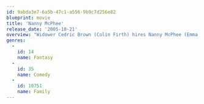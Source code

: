 ```yaml
---
id: 9abda3e7-6a5b-47c1-a556-9b9c7d256e82
blueprint: movie
title: 'Nanny McPhee'
release_date: '2005-10-21'
overview: "Widower Cedric Brown (Colin Firth) hires Nanny McPhee (Emma Thompson) to care for his seven rambunctious children, who have chased away all previous nannies. Taunted by Simon (Thomas Sangster) and his siblings, Nanny McPhee uses mystical powers to instill discipline. And when the children's great-aunt and benefactor, Lady Adelaide Stitch (Angela Lansbury), threatens to separate the kids, the family pulls together under the guidance of Nanny McPhee."
genres:
  -
    id: 14
    name: Fantasy
  -
    id: 35
    name: Comedy
  -
    id: 10751
    name: Family
---
```

